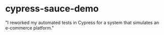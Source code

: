 # cypress-sauce-demo
"I reworked my automated tests in Cypress for a system that simulates an e-commerce platform."
